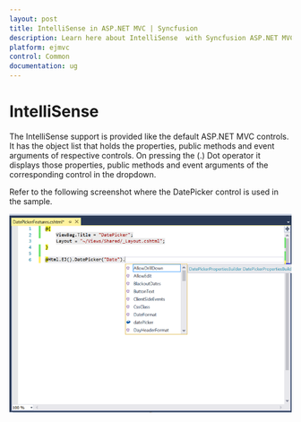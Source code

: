 ```yaml
---
layout: post
title: IntelliSense in ASP.NET MVC | Syncfusion
description: Learn here about IntelliSense  with Syncfusion ASP.NET MVC General control, its elements, and more.
platform: ejmvc
control: Common 
documentation: ug
---
```


# IntelliSense

The IntelliSense support is provided like the default ASP.NET MVC controls. It has the object list that holds the properties, public methods and event arguments of respective controls. On pressing the (.) Dot operator it displays those properties, public methods and event arguments of the corresponding control in the dropdown.

Refer to the following screenshot where the DatePicker control is used in the sample.

![](core-concepts_images/core-concepts_img4.png)
